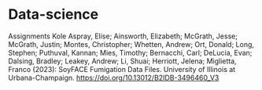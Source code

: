 # Data-science
Assignments
Kole Aspray, Elise; Ainsworth, Elizabeth; McGrath, Jesse; McGrath, Justin; Montes, Christopher; Whetten, Andrew; Ort, Donald; Long, Stephen; Puthuval, Kannan; Mies, Timothy; Bernacchi, Carl; DeLucia, Evan; Dalsing, Bradley; Leakey, Andrew; Li, Shuai; Herriott, Jelena; Miglietta, Franco (2023): SoyFACE Fumigation Data Files. University of Illinois at Urbana-Champaign. https://doi.org/10.13012/B2IDB-3496460_V3

